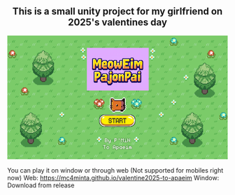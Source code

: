 <h2 align="center">This is a small unity project for my girlfriend on 2025's valentines day</h2>
<p align="center">
    <img src="Resources/StartScreen.png" alt="StartScreen">
</p>

You can play it on window or through web (Not supported for mobiles right now)
Web: https://mc4minta.github.io/valentine2025-to-apaeim
Window: Download from release
